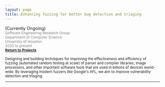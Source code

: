```yaml
---
layout: page
title: Enhancing fuzzing for better bug detection and triaging
---
```


(Currently Ongoing) <small>
<br> <font color="gray">Software Engineering Research Group
<br> Department of Computer Science
<br> University of Houston 
<br> 2020 to present</font> 
<br><b><a href="../Projects/index.html#fuzz-enhance-menu">Return to Projects</a></b>

Designing and building techniques for improving the effectiveness and
efficiency of fuzzing (automated random testing at scale) of parser and
compiler libraries, image processors, and other important software tools that
are used in billions of devices world-wide. By leveraging modern fuzzers like
Google's AFL, we aim to improve vulnerability detection and triaging.

_________________________

